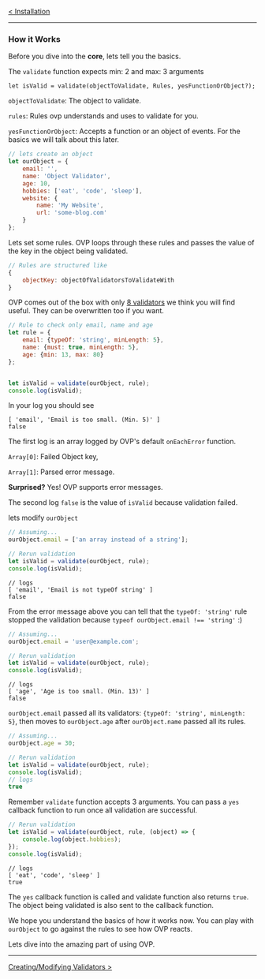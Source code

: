 [< Installation](installation.md)

-----

### How it Works
Before you dive into the **core**, lets tell you the basics.

The `validate` function expects min: 2 and max: 3 arguments

```
let isValid = validate(objectToValidate, Rules, yesFunctionOrObject?);
```

`objectToValidate`: The object to validate.

`rules`: Rules ovp understands and uses to validate for you.

`yesFunctionOrObject`: Accepts a function or an object of events. 
For the basics we will talk about this later.

```javascript
// lets create an object
let ourObject = {
    email: '',
    name: 'Object Validator',
    age: 10,
    hobbies: ['eat', 'code', 'sleep'],
    website: {
        name: 'My Website',
        url: 'some-blog.com'
    }
};
```

Lets set some rules.
OVP loops through these rules and passes the value of the key in the object being validated.

```javascript
// Rules are structured like
{
    objectKey: objectOfValidatorsToValidateWith
}
```

OVP comes out of the box with only [8 validators](rules/index.md) we think you will find useful. They can be overwritten too if you want.

```javascript
// Rule to check only email, name and age
let rule = {
    email: {typeOf: 'string', minLength: 5},
    name: {must: true, minLength: 5},
    age: {min: 13, max: 80}
};


let isValid = validate(ourObject, rule);
console.log(isValid);
```

In your log you should see
```
[ 'email', 'Email is too small. (Min. 5)' ]
false
```

The first log is an array logged by OVP's default `onEachError` function. 

`Array[0]`: Failed Object key, 

`Array[1]`: Parsed error message.

**Surprised?** Yes! OVP supports error messages.

The second log `false` is the value of `isValid` because validation failed.

lets modify `ourObject`
```javascript
// Assuming...
ourObject.email = ['an array instead of a string'];

// Rerun validation
let isValid = validate(ourObject, rule);
console.log(isValid);
```
```
// logs
[ 'email', 'Email is not typeOf string' ]
false
```

From the error message above you can tell that the `typeOf: 'string'` rule stopped the validation because `typeof ourObject.email !== 'string'` :)
```javascript
// Assuming...
ourObject.email = 'user@example.com';

// Rerun validation
let isValid = validate(ourObject, rule);
console.log(isValid);
```
```
// logs
[ 'age', 'Age is too small. (Min. 13)' ]
false
```

`ourObject.email` passed all its validators: `{typeOf: 'string', minLength: 5}`, then moves to `ourObject.age` after `ourObject.name` passed all its rules.

```javascript
// Assuming...
ourObject.age = 30;

// Rerun validation
let isValid = validate(ourObject, rule);
console.log(isValid);
// logs
true
```

Remember `validate` function accepts 3 arguments.
You can pass a `yes` callback function to run once all validation are successful.

```javascript
// Rerun validation
let isValid = validate(ourObject, rule, (object) => {
    console.log(object.hobbies);
});
console.log(isValid);
```
```
// logs
[ 'eat', 'code', 'sleep' ]
true
```

The `yes` callback function is called and validate function also returns `true`.
The object being validated is also sent to the callback function.

We hope you understand the basics of how it works now.
You can play with `ourObject` to go against the rules to see how OVP reacts.

Lets dive into the amazing part of using OVP.

-----
[Creating/Modifying Validators >](validators.md)